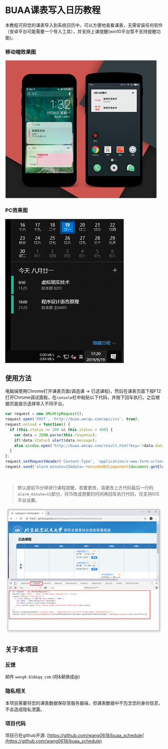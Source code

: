 # BUAA课表写入日历教程
本教程可将您的课表导入到系统日历中，可以方便地查看课表，无需安装任何软件（安卓平台可能需要一个导入工具），并支持上课提醒(win10平台暂不支持提醒功能)。

### 移动端效果图
![移动端效果图](./static/classtable.png)
### PC效果图
![Win10效果图](./static/img/win10_4.png)

## 使用方法
电脑端使用Chrome打开课表页面(调选课 -> 已选课程)，然后在课表页面下按F12打开Chrome调试面板，在`console`栏中粘贴以下代码，并按下回车执行。之后根据页面提示选择导入不同平台。
```js
var request = new XMLHttpRequest();
request.open('POST', 'http://buaa.wecqu.com/api/ics', true);
request.onload = function() {
  if (this.status >= 200 && this.status < 400) {
    var data = JSON.parse(this.response);
    if(!data.status) alert(data.message);
    else window.open('http://buaa.wecqu.com/result.html?key='+data.data);
  }
};
request.setRequestHeader('Content-Type', 'application/x-www-form-urlencoded; charset=UTF-8');
request.send('alarm_minute=15&data='+encodeURIComponent(document.getElementsByClassName('Timetable-content')[0].innerHTML)+'&f='+window.location.hash.substr(2,10));
   
   
```
> 默认提前15分钟进行课程提醒，若要更改，请更改上方代码最后一行的`alarm_minute=15`部分，将15改成想要的时间再回车执行代码，仅支持IOS平台设置。

![](./static/img/console.png)



## 关于本项目
### 反馈
邮件 `wang0.618&qq.com` (将&替换成@)
### 隐私相关
本项目需要将您的课表数据保存至服务器端，但课表数据中不包含您的身份信息，不会造成隐私泄露。
### 项目代码
项目已在github开源: [https://github.com/wang0618/buaa_schedule](https://github.com/wang0618/buaa_schedule)